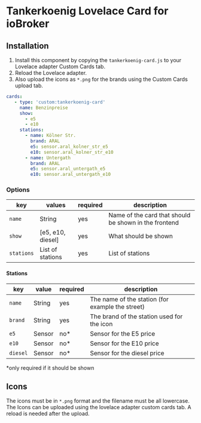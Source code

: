﻿# Tankerkoenig Lovelace Card for ioBroker


## Installation
1. Install this component by copying the `tankerkoenig-card.js` to your Lovelace adapter Custom Cards tab.
2. Reload the Lovelace adapter.
3. Also upload the icons as `*.png` for the brands using the Custom Cards upload tab.

```yaml
cards:
   - type: 'custom:tankerkoenig-card'
     name: Benzinpreise
     show:
       - e5
       - e10
     stations:
       - name: Kölner Str.
         brand: ARAL
         e5: sensor.aral_kolner_str_e5
         e10: sensor.aral_kolner_str_e10
       - name: Untergath
         brand: ARAL
         e5: sensor.aral_untergath_e5
         e10: sensor.aral_untergath_e10
```

### Options
| key        | values            | required | description
|------------|-------------------|----------|---
| `name`     | String            | yes      | Name of the card that should be shown in the frontend
| `show`     | [e5, e10, diesel] | yes      | What should be shown
| `stations` | List of stations  | yes      | List of stations

#### Stations
| key      | value  | required | description
|----------|--------|----------|---
| `name`   | String | yes      | The name of the station (for example the street)
| `brand`  | String | yes      | The brand of the station used for the icon
| `e5`     | Sensor | no*      | Sensor for the E5 price
| `e10`    | Sensor | no*      | Sensor for the E10 price
| `diesel` | Sensor | no*      | Sensor for the diesel price

*only required if it should be shown

## Icons
The icons must be in `*.png` format and the filename must be all lowercase. The Icons can be uploaded using the lovelace adapter custom cards tab. A reload is needed after the upload. 




